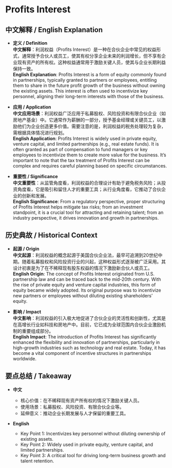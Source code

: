 # Profits Interest

## 中文解释 / English Explanation

* **定义 / Definition**  
  **中文解释**：利润权益（Profits Interest）是一种在合伙企业中常见的权益形式，通常授予合伙人或员工，使其有权分享企业未来的利润增长，但不享有企业现有资产的所有权。这种权益通常用于激励关键人员，使其与企业长期利益保持一致。  
  **English Explanation**: Profits Interest is a form of equity commonly found in partnerships, typically granted to partners or employees, entitling them to share in the future profit growth of the business without owning the existing assets. This interest is often used to incentivize key personnel, aligning their long-term interests with those of the business.

* **应用 / Application**  
  **中文应用场景**：利润权益广泛应用于私募股权、风险投资和有限合伙企业（如房地产基金）中。它通常作为薪酬的一部分，授予基金经理或关键员工，以激励他们为企业创造更多价值。需要注意的是，利润权益的税务处理较为复杂，需根据具体情况进行规划。  
  **English Application**: Profits Interest is widely used in private equity, venture capital, and limited partnerships (e.g., real estate funds). It is often granted as part of compensation to fund managers or key employees to incentivize them to create more value for the business. It’s important to note that the tax treatment of Profits Interest can be complex and requires careful planning based on specific circumstances.

* **重要性 / Significance**  
  **中文重要性**：从监管角度看，利润权益的合理设计有助于避免税务风险；从投资角度看，它是吸引和留住人才的重要工具；从行业角度看，它推动了合伙企业的创新和发展。  
  **English Significance**: From a regulatory perspective, proper structuring of Profits Interest helps mitigate tax risks; from an investment standpoint, it is a crucial tool for attracting and retaining talent; from an industry perspective, it drives innovation and growth in partnerships.

## 历史典故 / Historical Context

* **起源 / Origin**  
  **中文起源**：利润权益的概念起源于美国合伙企业法，最早可追溯到20世纪中期。随着私募股权和风险投资行业的兴起，这种权益形式逐渐被广泛采用。其设计初衷是为了在不稀释现有股东权益的情况下激励新合伙人或员工。  
  **English Origin**: The concept of Profits Interest originated from U.S. partnership law and can be traced back to the mid-20th century. With the rise of private equity and venture capital industries, this form of equity became widely adopted. Its original purpose was to incentivize new partners or employees without diluting existing shareholders’ equity.

* **影响 / Impact**  
  **中文影响**：利润权益的引入极大地促进了合伙企业的灵活性和创新性，尤其是在高增长行业如科技和房地产中。目前，它已成为全球范围内合伙企业激励机制的重要组成部分。  
  **English Impact**: The introduction of Profits Interest has significantly enhanced the flexibility and innovation of partnerships, particularly in high-growth industries such as technology and real estate. Today, it has become a vital component of incentive structures in partnerships worldwide.

## 要点总结 / Takeaway

* **中文**  
  - 核心价值：在不稀释现有资产所有权的情况下激励关键人员。  
  - 使用场景：私募股权、风险投资、有限合伙企业等。  
  - 延伸意义：推动企业长期发展与人才保留的重要工具。

* **English**  
  - Key Point 1: Incentivizes key personnel without diluting ownership of existing assets.  
  - Key Point 2: Widely used in private equity, venture capital, and limited partnerships.  
  - Key Point 3: A critical tool for driving long-term business growth and talent retention.